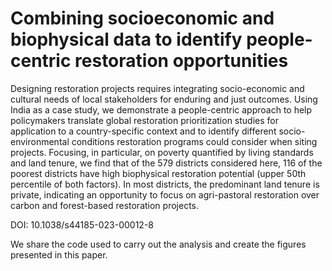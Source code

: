 # Combining socioeconomic and biophysical data to identify people-centric restoration opportunities
Designing restoration projects requires integrating socio-economic and cultural needs of local stakeholders for enduring and just outcomes. Using India as a case study, we demonstrate a people-centric approach to help policymakers translate global restoration prioritization studies for application to a country-specific context and to identify different socio-environmental conditions restoration programs could consider when siting projects. Focusing, in particular, on poverty quantified by living standards and land tenure, we find that of the 579 districts considered here, 116 of the poorest districts have high biophysical restoration potential (upper 50th percentile of both factors). In most districts, the predominant land tenure is private, indicating an opportunity to focus on agri-pastoral restoration over carbon and forest-based restoration projects. 
 
DOI: 10.1038/s44185-023-00012-8

We share the code used to carry out the analysis and create the figures presented in this paper. 

